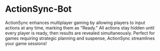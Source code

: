 # ActionSync-Bot
ActionSync enhances multiplayer gaming by allowing players to input actions at any time, marking them as "Ready." All actions stay hidden until every player is ready, then results are revealed simultaneously. Perfect for games requiring strategic planning and suspense, ActionSync streamlines your game sessions!
